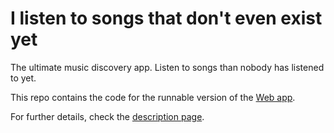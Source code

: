 I listen to songs that don't even exist yet
=======

The ultimate music discovery app.
Listen to songs than nobody has listened to yet.

This repo contains the code for the runnable version of the [Web app](http://www.davidetotaro.com/i-listen-to-songs-that-dont-even-exist-yet).

For further details, check the [description page](http://www.davidetotaro.com/i-listen-to-songs-portfolio).